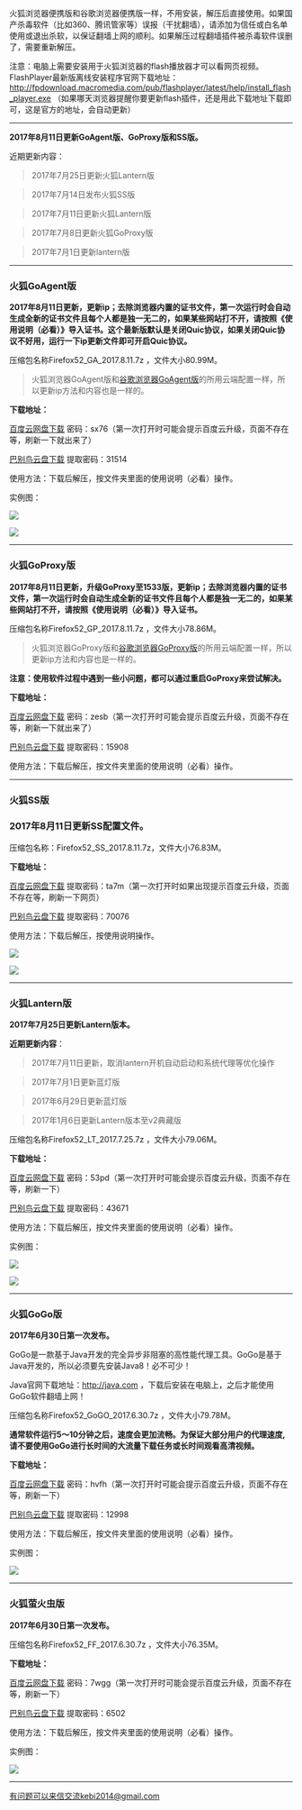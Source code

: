 火狐浏览器便携版和谷歌浏览器便携版一样，不用安装，解压后直接使用。如果国产杀毒软件（比如360、腾讯管家等）误报（干扰翻墙），请添加为信任或白名单使用或退出杀软，以保证翻墙上网的顺利。如果解压过程翻墙插件被杀毒软件误删了，需要重新解压。

注意：电脑上需要安装用于火狐浏览器的flash播放器才可以看网页视频。FlashPlayer最新版离线安装程序官网下载地址：
http://fpdownload.macromedia.com/pub/flashplayer/latest/help/install_flash_player.exe （如果哪天浏览器提醒你要更新flash插件，还是用此下载地址下载即可，这是官方的地址，会自动更新）

***

**2017年8月11日更新GoAgent版、GoProxy版和SS版。**

近期更新内容：

> 2017年7月25日更新火狐Lantern版

> 2017年7月14日发布火狐SS版

> 2017年7月11日更新火狐Lantern版

> 2017年7月8日更新火狐GoProxy版

> 2017年7月1日更新lantern版

***

### 火狐GoAgent版

**2017年8月11日更新，更新ip；去除浏览器内置的证书文件，第一次运行时会自动生成全新的证书文件且每个人都是独一无二的，如果某些网站打不开，请按照《使用说明（必看）》导入证书。这个最新版默认是关闭Quic协议，如果关闭Quic协议不好用，运行一下ip更新文件即可开启Quic协议。**

压缩包名称Firefox52_GA_2017.8.11.7z ，文件大小80.99M。

> 火狐浏览器GoAgent版和[谷歌浏览器GoAgent版](https://github.com/Alvin9999/new-pac/wiki/GoAgent%E7%89%88)的所用云端配置一样，所以更新ip方法和内容也是一样的。

**下载地址：**

[百度云网盘下载](http://pan.baidu.com/s/1eSMSWDG) 密码：sx76（第一次打开时可能会提示百度云升级，页面不存在等，刷新一下就出来了）

[巴别鸟云盘下载](https://www.babel.cc/share.do?s=4565297201215963) 提取密码：31514

使用方法：下载后解压，按文件夹里面的使用说明（必看）操作。

实例图：

![](https://raw.githubusercontent.com/Alvin9999/pac2/master/火狐4.png)

![](https://raw.githubusercontent.com/Alvin9999/pac2/master/火狐3.png)


***

### 火狐GoProxy版

**2017年8月11日更新，升级GoProxy至1533版，更新ip；去除浏览器内置的证书文件，第一次运行时会自动生成全新的证书文件且每个人都是独一无二的，如果某些网站打不开，请按照《使用说明（必看）》导入证书。**

压缩包名称Firefox52_GP_2017.8.11.7z ，文件大小78.86M。

> 火狐浏览器GoProxy版和[谷歌浏览器GoProxy版](https://github.com/Alvin9999/new-pac/wiki/GoProxy%E7%89%88)的所用云端配置一样，所以更新ip方法和内容也是一样的。

**注意：使用软件过程中遇到一些小问题，都可以通过重启GoProxy来尝试解决。**

**下载地址：**

[百度云网盘下载](http://pan.baidu.com/s/1kVJuZt1) 密码：zesb（第一次打开时可能会提示百度云升级，页面不存在等，刷新一下就出来了）

[巴别鸟云盘下载](https://www.babel.cc/share.do?s=7404178507549675) 提取密码：15908


使用方法：下载后解压，按文件夹里面的使用说明（必看）操作。

***

### 火狐SS版

### 2017年8月11日更新SS配置文件。

压缩包名称：Firefox52_SS_2017.8.11.7z，文件大小76.83M。

**下载地址：**

[百度云网盘下载](http://pan.baidu.com/s/1o8lyVvc) 提取密码：ta7m（第一次打开时如果出现提示百度云升级，页面不存在等，刷新一下网页）

[巴别鸟云盘下载](https://www.babel.cc/share.do?s=6214384475933684) 提取密码：70076


使用方法：下载后解压，按使用说明操作。

![](https://raw.githubusercontent.com/Alvin9999/pac2/master/ss002.png)

![](https://raw.githubusercontent.com/Alvin9999/pac2/master/ss001.PNG)


***

### 火狐Lantern版

**2017年7月25日更新Lantern版本。**

**近期更新内容**：

> 2017年7月11日更新，取消lantern开机自动启动和系统代理等优化操作

> 2017年7月1日更新蓝灯版

> 2017年6月29日更新蓝灯版

> 2017年1月6日更新Lantern版本至v2典藏版

压缩包名称Firefox52_LT_2017.7.25.7z ，文件大小79.06M。

**下载地址：**

[百度云网盘下载](http://pan.baidu.com/s/1bp90KWZ) 密码：53pd（第一次打开时可能会提示百度云升级，页面不存在等，刷新一下）

[巴别鸟云盘下载](https://www.babel.cc/share.do?s=7556773488128372) 提取密码：43671


使用方法：下载后解压，按文件夹里面的使用说明（必看）操作。

实例图：

![](https://raw.githubusercontent.com/Alvin9999/pac2/master/火狐52LT003.PNG)

![](https://raw.githubusercontent.com/Alvin9999/pac2/master/火狐2.png)

***

### 火狐GoGo版

**2017年6月30日第一次发布。**

GoGo是一款基于Java开发的完全异步非阻塞的高性能代理工具。GoGo是基于Java开发的，所以必须要先安装Java8！必不可少！

Java官网下载地址：http://java.com ，下载后安装在电脑上，之后才能使用GoGo软件翻墙上网！

压缩包名称Firefox52_GoGO_2017.6.30.7z ，文件大小79.78M。

**通常软件运行5～10分钟之后，速度会更加流畅。为保证大部分用户的代理速度, 请不要使用GoGo进行长时间的大流量下载任务或长时间观看高清视频。**


**下载地址：**

[百度云网盘下载](http://pan.baidu.com/s/1qXNBOdA) 密码：hvfh（第一次打开时可能会提示百度云升级，页面不存在等，刷新一下）

[巴别鸟云盘下载](http://www.babel.cc/share.do?s=975553020309647) 提取密码：12998


使用方法：下载后解压，按文件夹里面的使用说明（必看）操作。

实例图：

![](https://raw.githubusercontent.com/Alvin9999/pac2/master/火狐GoGo1.png)

***

### 火狐萤火虫版

**2017年6月30日第一次发布。**

压缩包名称Firefox52_FF_2017.6.30.7z ，文件大小76.35M。

**下载地址：**

[百度云网盘下载](http://pan.baidu.com/s/1pLCyIiZ) 密码：7wgg（第一次打开时可能会提示百度云升级，页面不存在等，刷新一下）

[巴别鸟云盘下载](http://www.babel.cc/share.do?s=3806614586666996) 提取密码：6502


使用方法：下载后解压，按文件夹里面的使用说明（必看）操作。

实例图：

![](https://raw.githubusercontent.com/Alvin9999/pac2/master/火狐FF1.png)

***

有问题可以来信交流kebi2014@gmail.com